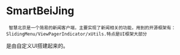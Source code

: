# SmartBeiJing
     智慧北京是一个简易的新闻客户端，主要实现了新闻相关的功能，用到的开源框架有：SlidingMenu/ViewPagerIndicator/xUtils.特点是UI框架大部分
 是由自定义UI搭建起来的。
